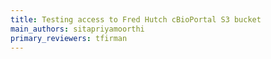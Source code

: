 ```yaml
---
title: Testing access to Fred Hutch cBioPortal S3 bucket
main_authors: sitapriyamoorthi
primary_reviewers: tfirman
---
```

